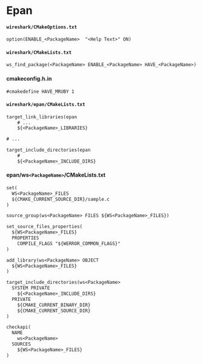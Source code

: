 # Epan
#### `wireshark/CMakeOptions.txt`

```txt
option(ENABLE_<PackageName>  "<Help Text>" ON)
```

#### `wireshark/CMakeLists.txt`

```txt
ws_find_package(<PackageName> ENABLE_<PackageName> HAVE_<PackageName>)
```

#### cmakeconfig.h.in

```txt
#cmakedefine HAVE_MRUBY 1
```

#### `wireshark/epan/CMakeLists.txt`

```txt
target_link_libraries(epan
    # ...
    ${<PackageName>_LIBRARIES}

# ...

target_include_directories(epan
    #
    ${<PackageName>_INCLUDE_DIRS}
```

#### epan/ws`<PackageName>`/CMakeLists.txt
```txt
set(
  WS<PackageName>_FILES
  ${CMAKE_CURRENT_SOURCE_DIR}/sample.c
)

source_group(ws<PackageName> FILES ${WS<PackageName>_FILES})

set_source_files_properties(
  ${WS<PackageName>_FILES}
  PROPERTIES
    COMPILE_FLAGS "${WERROR_COMMON_FLAGS}"
)

add_library(ws<PackageName> OBJECT
  ${WS<PackageName>_FILES}
)

target_include_directories(ws<PackageName>
  SYSTEM PRIVATE
    ${<PackageName>_INCLUDE_DIRS}
  PRIVATE
    ${CMAKE_CURRENT_BINARY_DIR}
    ${CMAKE_CURRENT_SOURCE_DIR}
)

checkapi(
  NAME
    ws<PackageName>
  SOURCES
    ${WS<PackageName>_FILES}
)
```
